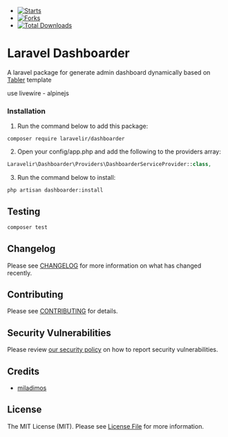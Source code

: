 - [![Starts](https://img.shields.io/github/stars/laravelir/dashboarder?style=flat&logo=github)](https://github.com/laravelir/dashboarder/forks)
- [![Forks](https://img.shields.io/github/forks/laravelir/dashboarder?style=flat&logo=github)](https://github.com/laravelir/dashboarder/stargazers)
- [![Total Downloads](https://img.shields.io/packagist/dt/laravelir/laravel-.svg?style=flat-square)](https://packagist.org/packages/laravelir/dashboarder)


# Laravel Dashboarder

A laravel package for generate admin dashboard dynamically based on [Tabler](https://github.com/tabler/tabler) template

use livewire - alpinejs

### Installation

1. Run the command below to add this package:

```
composer require laravelir/dashboarder
```

2. Open your config/app.php and add the following to the providers array:

```php
Laravelir\Dashboarder\Providers\DashboarderServiceProvider::class,
```

3. Run the command below to install:

```
php artisan dashboarder:install
```


## Testing

```bash
composer test
```

## Changelog

Please see [CHANGELOG](CHANGELOG.md) for more information on what has changed recently.

## Contributing

Please see [CONTRIBUTING](.github/CONTRIBUTING.md) for details.

## Security Vulnerabilities

Please review [our security policy](../../security/policy) on how to report security vulnerabilities.

## Credits

- [miladimos](https://github.com/miladimos)
## License

The MIT License (MIT). Please see [License File](LICENSE.md) for more information.
